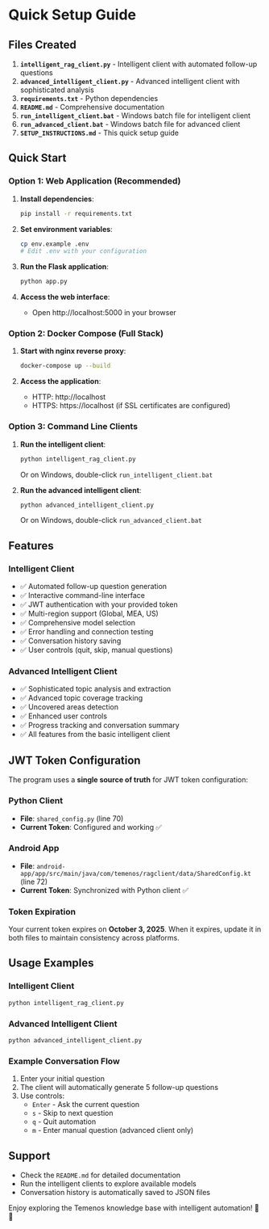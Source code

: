 # Quick Setup Guide

## Files Created

1. **`intelligent_rag_client.py`** - Intelligent client with automated follow-up questions
2. **`advanced_intelligent_client.py`** - Advanced intelligent client with sophisticated analysis
3. **`requirements.txt`** - Python dependencies
4. **`README.md`** - Comprehensive documentation
5. **`run_intelligent_client.bat`** - Windows batch file for intelligent client
6. **`run_advanced_client.bat`** - Windows batch file for advanced client
7. **`SETUP_INSTRUCTIONS.md`** - This quick setup guide

## Quick Start

### Option 1: Web Application (Recommended)
1. **Install dependencies**:
   ```bash
   pip install -r requirements.txt
   ```

2. **Set environment variables**:
   ```bash
   cp env.example .env
   # Edit .env with your configuration
   ```

3. **Run the Flask application**:
   ```bash
   python app.py
   ```

4. **Access the web interface**:
   - Open http://localhost:5000 in your browser

### Option 2: Docker Compose (Full Stack)
1. **Start with nginx reverse proxy**:
   ```bash
   docker-compose up --build
   ```

2. **Access the application**:
   - HTTP: http://localhost
   - HTTPS: https://localhost (if SSL certificates are configured)

### Option 3: Command Line Clients
1. **Run the intelligent client**:
   ```bash
   python intelligent_rag_client.py
   ```
   
   Or on Windows, double-click `run_intelligent_client.bat`

2. **Run the advanced intelligent client**:
   ```bash
   python advanced_intelligent_client.py
   ```
   
   Or on Windows, double-click `run_advanced_client.bat`

## Features

### Intelligent Client
- ✅ Automated follow-up question generation
- ✅ Interactive command-line interface
- ✅ JWT authentication with your provided token
- ✅ Multi-region support (Global, MEA, US)
- ✅ Comprehensive model selection
- ✅ Error handling and connection testing
- ✅ Conversation history saving
- ✅ User controls (quit, skip, manual questions)

### Advanced Intelligent Client
- ✅ Sophisticated topic analysis and extraction
- ✅ Advanced topic coverage tracking
- ✅ Uncovered areas detection
- ✅ Enhanced user controls
- ✅ Progress tracking and conversation summary
- ✅ All features from the basic intelligent client

## JWT Token Configuration

The program uses a **single source of truth** for JWT token configuration:

### Python Client
- **File**: `shared_config.py` (line 70)
- **Current Token**: Configured and working ✅

### Android App  
- **File**: `android-app/app/src/main/java/com/temenos/ragclient/data/SharedConfig.kt` (line 72)
- **Current Token**: Synchronized with Python client ✅

### Token Expiration
Your current token expires on **October 3, 2025**. When it expires, update it in both files to maintain consistency across platforms.

## Usage Examples

### Intelligent Client
```bash
python intelligent_rag_client.py
```

### Advanced Intelligent Client
```bash
python advanced_intelligent_client.py
```

### Example Conversation Flow
1. Enter your initial question
2. The client will automatically generate 5 follow-up questions
3. Use controls:
   - `Enter` - Ask the current question
   - `s` - Skip to next question
   - `q` - Quit automation
   - `m` - Enter manual question (advanced client only)

## Support

- Check the `README.md` for detailed documentation
- Run the intelligent clients to explore available models
- Conversation history is automatically saved to JSON files

Enjoy exploring the Temenos knowledge base with intelligent automation! 🚀🤖 